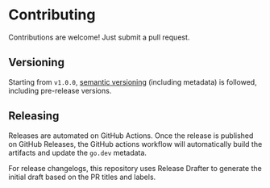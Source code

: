 # Contributing

Contributions are welcome!
Just submit a pull request.

## Versioning

Starting from `v1.0.0`, [semantic versioning](https://semver.org) (including
metadata) is followed, including pre-release versions.

## Releasing

Releases are automated on GitHub Actions.
Once the release is published on GitHub Releases,
the GitHub actions workflow will automatically build the artifacts and update
the `go.dev` metadata.

For release changelogs, this repository uses Release Drafter to generate the
initial draft based on the PR titles and labels.

